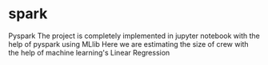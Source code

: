 # spark
Pyspark
The project is completely implemented in jupyter notebook with the help of pyspark using MLlib 
Here we are estimating the size of crew with the help of machine learning's Linear Regression

